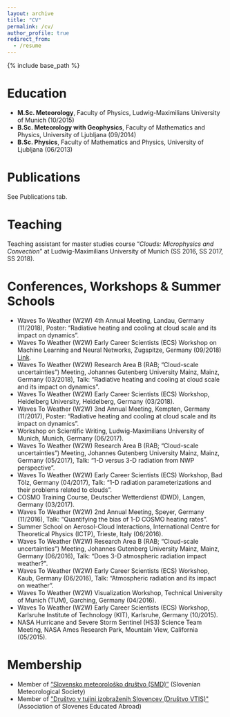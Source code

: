 ```yaml
---
layout: archive
title: "CV"
permalink: /cv/
author_profile: true
redirect_from:
  - /resume
---
```


{% include base_path %}


Education
======
* **M.Sc. Meteorology**, Faculty of Physics, Ludwig-Maximilians University of Munich (10/2015)
* **B.Sc. Meteorology with Geophysics**, Faculty of Mathematics and Physics, University of Ljubljana (09/2014)
* **B.Sc. Physics**, Faculty of Mathematics and Physics, University of Ljubljana (06/2013)

Publications
======
  See Publications tab.
  
Teaching
======
Teaching assistant for master studies course “*Clouds: Microphysics and Convection*” at Ludwig-Maximilians University of Munich (SS 2016, SS 2017, SS 2018).
  
Conferences, Workshops & Summer Schools
======
* Waves To Weather (W2W) 4th Annual Meeting, Landau, Germany (11/2018), Poster: “Radiative heating and cooling at cloud scale and its impact on dynamics”.
* Waves To Weather (W2W) Early Career Scientists (ECS) Workshop on Machine Learning and Neural Networks, Zugspitze, Germany (09/2018) [Link](https://www.wavestoweather.de/meetings/workshop_neural_networks_sep18/index.html).
* Waves To Weather (W2W) Research Area B (RAB; “Cloud-scale uncertainties”) Meeting, Johannes Gutenberg University Mainz, Mainz, Germany (03/2018), Talk: “Radiative heating and cooling at cloud scale and its impact on dynamics”.
* Waves To Weather (W2W) Early Career Scientists (ECS) Workshop, Heidelberg University, Heidelberg, Germany (03/2018).
* Waves To Weather (W2W) 3nd Annual Meeting, Kempten, Germany (11/2017), Poster: “Radiative heating and cooling at cloud scale and its impact on dynamics”.
* Workshop on Scientific Writing, Ludwig-Maximilians University of Munich, Munich, Germany (06/2017).
* Waves To Weather (W2W) Research Area B (RAB; “Cloud-scale uncertainties”) Meeting, Johannes Gutenberg University Mainz, Mainz, Germany (05/2017), Talk: “1-D versus 3-D radiation from NWP perspective”.
* Waves To Weather (W2W) Early Career Scientists (ECS) Workshop, Bad Tölz, Germany (04/2017), Talk: “1-D radiation parameterizations and their problems related to clouds”.
* COSMO Training Course, Deutscher Wetterdienst (DWD), Langen, Germany (03/2017).
* Waves To Weather (W2W) 2nd Annual Meeting, Speyer, Germany (11/2016), Talk: “Quantifying the bias of 1-D COSMO heating rates”.
* Summer School on Aerosol-Cloud Interactions, International Centre for Theoretical Physics (ICTP), Trieste, Italy (06/2016).
* Waves To Weather (W2W) Research Area B (RAB; “Cloud-scale uncertainties”) Meeting, Johannes Gutenberg University Mainz, Mainz, Germany (06/2016), Talk: “Does 3-D atmospheric radiation impact weather?".
* Waves To Weather (W2W) Early Career Scientists (ECS) Workshop, Kaub, Germany (06/2016), Talk: “Atmospheric radiation and its impact on weather”.
* Waves To Weather (W2W) Visualization Workshop, Technical University of Munich (TUM), Garching, Germany (04/2016).
* Waves To Weather (W2W) Early Career Scientists (ECS) Workshop, Karlsruhe Institute of Technology (KIT), Karlsruhe, Germany (10/2015).
* NASA Hurricane and Severe Storm Sentinel (HS3) Science Team Meeting, NASA Ames Research Park, Mountain View, California (05/2015).
  
Membership
======
* Member of [“Slovensko meteorološko društvo (SMD)”](http://www.smd.v-izdelavi.si/domov/) (Slovenian Meteorological Society)
* Member of ["Društvo v tujini izobraženih Slovencev (Društvo VTIS)"](https://www.drustvovtis.si/) (Association of Slovenes Educated Abroad) 
